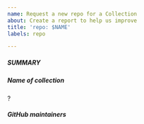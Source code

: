 ```yaml
---
name: Request a new repo for a Collection
about: Create a report to help us improve
title: 'repo: $NAME'
labels: repo

---
```


##### SUMMARY
<!--- Use this form to request a new repository which will be used to host a community collection -->


##### Name of collection
?

##### GitHub maintainers

<!--- list of GitHub account -->
